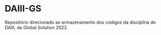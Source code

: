 # DAIII-GS
Repositório direcionado ao armazenamento dos códigos da disciplina de DAIII, da Global Solution 2022.
